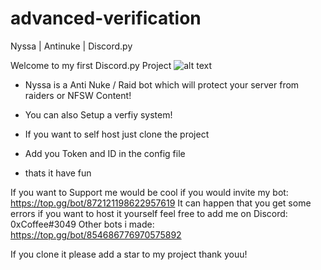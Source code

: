 # advanced-verification
Nyssa | Antinuke | Discord.py

Welcome to my first Discord.py Project
![alt text](https://static1.cbrimages.com/wordpress/wp-content/uploads/articles/arrow-producers-call-nyssa-al-ghul-one-of-the-best-characters-in.jpg)

- Nyssa is a Anti Nuke / Raid bot which will protect your server from raiders or NFSW Content!
- You can also Setup a verfiy system!

- If you want to self host just clone the project
- Add you Token and ID in the config file
- thats it have fun 

If you want to Support me would be cool if you would invite my bot: https://top.gg/bot/872121198622957619
It can happen that you get some errors if you want to host it yourself feel free to add me on Discord: 0xCoffee#3049
Other bots i made: https://top.gg/bot/854686776970575892 


If you clone it please add a star to my project thank youu!
